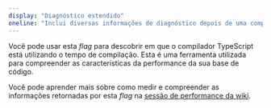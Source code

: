 ```yaml
---
display: "Diagnóstico estendido"
oneline: "Inclui diversas informações de diagnóstico depois de uma compilação."
---
```


Você pode usar esta _flag_ para descobrir em que o compilador TypeScript está utilizando o tempo de compilação.
Esta é uma ferramenta utilizada para compreender as características da performance da sua base de código.

Você pode aprender mais sobre como medir e compreender as informações retornadas por esta _flag_ na [sessão de performance da wiki](https://github.com/microsoft/TypeScript/wiki/Performance).
